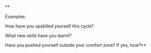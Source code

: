 **

Examples:

  

How have you upskilled yourself this cycle? 

  

What new skills have you learnt? 

  
Have you pushed yourself outside your comfort zone? If yes, how?**